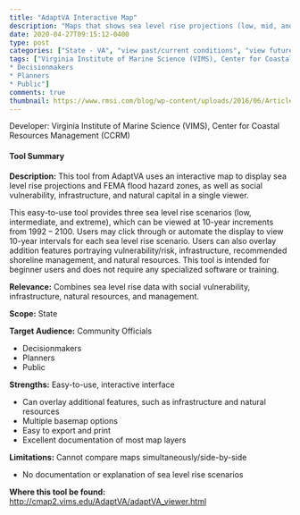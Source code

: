 ```yaml
---
title: "AdaptVA Interactive Map"
description: "Maps that shows sea level rise projections (low, mid, and high) in relationship to social vulnerability, infrastructure, management, and natural resources."
date: 2020-04-27T09:15:12-0400
type: post
categories: ["State - VA", "view past/current conditions", "view future projections", "identify vulnerabilities"]
tags: ["Virginia Institute of Marine Science (VIMS), Center for Coastal Resources Management (CCRM)", "VA", "Community Officials 
* Decisionmakers
* Planners 
* Public"]
comments: true
thumbnail: https://www.rmsi.com/blog/wp-content/uploads/2016/06/Article-04.jpg
---
```

Developer: Virginia Institute of Marine Science (VIMS), Center for Coastal Resources Management (CCRM)

#### Tool Summary
**Description:** This tool from AdaptVA uses an interactive map to display sea level rise projections and FEMA flood hazard zones, as well as social vulnerability, infrastructure, and natural capital in a single viewer. 

This easy-to-use tool provides three sea level rise scenarios (low, intermediate, and extreme), which can be viewed at 10-year increments from 1992 – 2100. Users may click through or automate the display to view 10-year intervals for each sea level rise scenario. Users can also overlay addition features portraying vulnerability/risk, infrastructure, recommended shoreline management, and natural resources.  This tool is intended for beginner users and does not require any specialized software or training.

**Relevance:** Combines sea level rise data with social vulnerability, infrastructure, natural resources, and management.

**Scope:** State

**Target Audience:** Community Officials 
* Decisionmakers
* Planners 
* Public

**Strengths:** Easy-to-use, interactive interface
* Can overlay additional features, such as infrastructure and natural resources
* Multiple basemap options
* Easy to export and print
* Excellent documentation of most map layers

**Limitations:** Cannot compare maps simultaneously/side-by-side 
* No documentation or explanation of sea level rise scenarios

**Where this tool be found:** http://cmap2.vims.edu/AdaptVA/adaptVA_viewer.html
